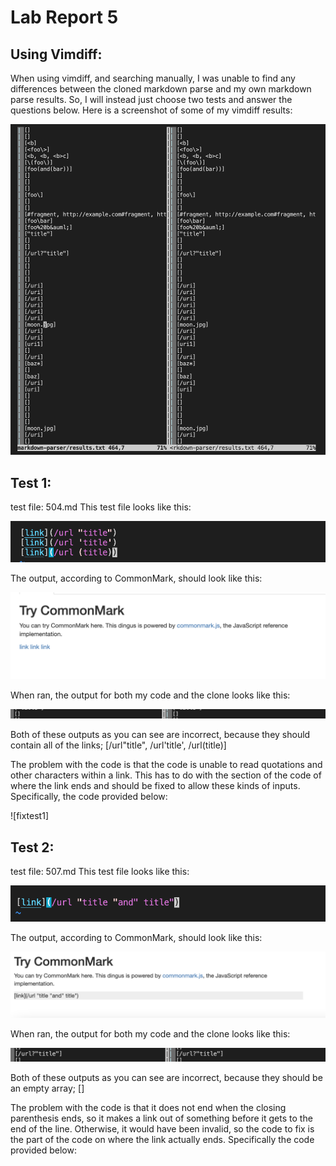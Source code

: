 # Lab Report 5

## Using Vimdiff:

When using vimdiff, and searching manually, I was unable to find any differences between the cloned markdown parse and my own markdown parse results. So, I will instead just choose two tests and answer the questions below. Here is a screenshot of some of my vimdiff results:

![vimdiff](vimdiff.png)


## Test 1:

test file: 504.md
This test file looks like this:

![504file](504file.png)

The output, according to CommonMark, should look like this:

![504CM](504CM.png)

When ran, the output for both my code and the clone looks like this:

![504results](504results.png)

Both of these outputs as you can see are incorrect, because they should contain all of the links; [/url"title", /url'title', /url(title)]

The problem with the code is that the code is unable to read quotations and other characters within a link. This has to do with the section of the code of where the link ends and should be fixed to allow these kinds of inputs. Specifically, the code provided below:

![fixtest1]



## Test 2:

test file: 507.md
This test file looks like this:

![507file](507file.png)

The output, according to CommonMark, should look like this:

![507CM](507CM.png)

When ran, the output for both my code and the clone looks like this:

![507results](507results.png)

Both of these outputs as you can see are incorrect, because they should be an empty array; []

The problem with the code is that it does not end when the closing parenthesis ends, so it makes a link out of something before it gets to the end of the line. Otherwise, it would have been invalid, so the code to fix is the part of the code on where the link actually ends. Specifically the code provided below:

